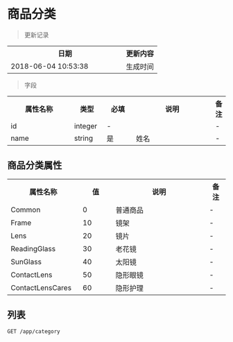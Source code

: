 # 商品分类

> 更新记录

<table>
    <tr>
        <th style="width:250px;">日期</th>
        <th>更新内容</th>
    </tr>
    <tr>
        <td>2018-06-04 10:53:38</td>
        <td>生成时间</td>
    </tr>
</table>

> 字段

<table>
    <tr>
        <th style="width:150px;">属性名称</th>
        <th style="width:60px;">类型</th>
        <th style="width:60px;">必填</th>
        <th style="width:200px;">说明</th>
        <th>备注</th>
    </tr>
    <tr>
        <td>id</td>
        <td>integer</td>
        <td>-</td>
        <td></td>
        <td>-</td>
    </tr>
    <tr>
        <td>name</td>
        <td>string</td>
        <td>是</td>
        <td>姓名</td>
        <td>-</td>
    </tr>
</table>

## 商品分类属性

<table>
    <tr>
        <th style="width:150px;">属性名称</th>
        <th style="width:60px;">值</th>
        <th style="width:200px;">说明</th>
        <th>备注</th>
    </tr>
    <tr>
        <td>Common</td>
        <td>0</td>
        <td>普通商品</td>
        <td>-</td>
    </tr>
    <tr>
        <td>Frame</td>
        <td>10</td>
        <td>镜架</td>
        <td>-</td>
    </tr>
    <tr>
        <td>Lens</td>
        <td>20</td>
        <td>镜片</td>
        <td>-</td>
    </tr>
    <tr>
        <td>ReadingGlass</td>
        <td>30</td>
        <td>老花镜</td>
        <td>-</td>
    </tr>
    <tr>
        <td>SunGlass</td>
        <td>40</td>
        <td>太阳镜</td>
        <td>-</td>
    </tr>
    <tr>
        <td>ContactLens</td>
        <td>50</td>
        <td>隐形眼镜</td>
        <td>-</td>
    </tr>
    <tr>
        <td>ContactLensCares</td>
        <td>60</td>
        <td>隐形护理</td>
        <td>-</td>
    </tr>
</table>

## 列表

```
GET /app/category
```
